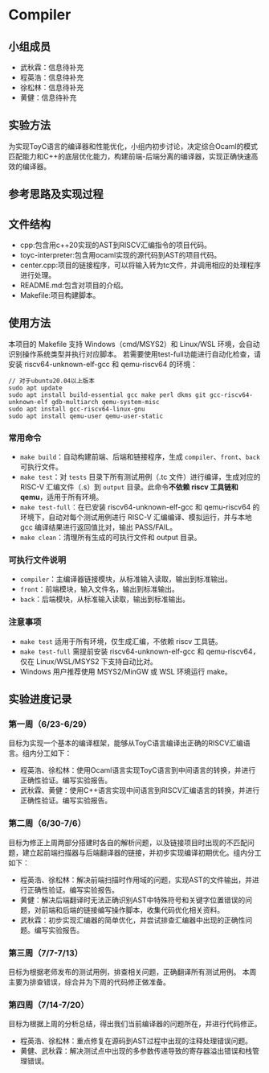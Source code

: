 # Compiler
## 小组成员
- 武秋霖：信息待补充
- 程英浩：信息待补充
- 徐松林：信息待补充
- 黄健：信息待补充

## 实验方法
为实现ToyC语言的编译器和性能优化，小组内初步讨论，决定综合Ocaml的模式匹配能力和C++的底层优化能力，构建前端-后端分离的编译器，实现正确快速高效的编译器。

## 参考思路及实现过程

## 文件结构
- cpp:包含用c++20实现的AST到RISCV汇编指令的项目代码。
- toyc-interpreter:包含用ocaml实现的源代码到AST的项目代码。
- center.cpp:项目的链接程序，可以将输入转为tc文件，并调用相应的处理程序进行处理。
- README.md:包含对项目的介绍。
- Makefile:项目构建脚本。

## 使用方法

本项目的 Makefile 支持 Windows（cmd/MSYS2）和 Linux/WSL 环境，会自动识别操作系统类型并执行对应脚本。
若需要使用test-full功能进行自动化检查，请安装 riscv64-unknown-elf-gcc 和 qemu-riscv64 的环境：
```
// 对于ubuntu20.04以上版本
sudo apt update
sudo apt install build-essential gcc make perl dkms git gcc-riscv64-unknown-elf gdb-multiarch qemu-system-misc
sudo apt install gcc-riscv64-linux-gnu
sudo apt install qemu-user qemu-user-static
```

### 常用命令
- `make build`：自动构建前端、后端和链接程序，生成 `compiler`、`front`、`back` 可执行文件。
- `make test`：对 `tests` 目录下所有测试用例（.tc 文件）进行编译，生成对应的 RISC-V 汇编文件（.s）到 `output` 目录。此命令**不依赖 riscv 工具链和 qemu**，适用于所有环境。
- `make test-full`：在已安装 riscv64-unknown-elf-gcc 和 qemu-riscv64 的环境下，自动对每个测试用例进行 RISC-V 汇编编译、模拟运行，并与本地 gcc 编译结果进行返回值比对，输出 PASS/FAIL。
- `make clean`：清理所有生成的可执行文件和 output 目录。

### 可执行文件说明
- `compiler`：主编译器链接模块，从标准输入读取，输出到标准输出。
- `front`：前端模块，输入文件名，输出到标准输出。
- `back`：后端模块，从标准输入读取，输出到标准输出。

### 注意事项
- `make test` 适用于所有环境，仅生成汇编，不依赖 riscv 工具链。
- `make test-full` 需提前安装 riscv64-unknown-elf-gcc 和 qemu-riscv64，仅在 Linux/WSL/MSYS2 下支持自动比对。
- Windows 用户推荐使用 MSYS2/MinGW 或 WSL 环境运行 make。

## 实验进度记录
### 第一周（6/23-6/29）
目标为实现一个基本的编译框架，能够从ToyC语言编译出正确的RISCV汇编语言。组内分工如下：
- 程英浩、徐松林：使用Ocaml语言实现ToyC语言到中间语言的转换，并进行正确性验证。编写实验报告。
- 武秋霖、黄健：使用C++语言实现中间语言到RISCV汇编语言的转换，并进行正确性验证。编写实验报告。
### 第二周（6/30-7/6）
目标为修正上周两部分搭建时各自的解析问题，以及链接项目时出现的不匹配问题，建立起前端扫描器与后端翻译器的链接，并初步实现编译初期优化。组内分工如下：
- 程英浩、徐松林：解决前端扫描时作用域的问题，实现AST的文件输出，并进行正确性验证。编写实验报告。
- 黄健：解决后端翻译时无法正确识别AST中特殊符号和关键字位置错误的问题，对前端和后端的链接编写操作脚本，收集代码优化相关资料。
- 武秋霖：初步实现汇编器的简单优化，并尝试排查汇编器中出现的正确性问题。编写实验报告。
### 第三周（7/7-7/13）
目标为根据老师发布的测试用例，排查相关问题，正确翻译所有测试用例。
本周主要为排查错误，综合并为下周的代码修正做准备。
### 第四周（7/14-7/20）
目标为根据上周的分析总结，得出我们当前编译器的问题所在，并进行代码修正。
- 程英浩、徐松林：重点修复在源码到AST过程中出现的注释处理错误问题。
- 黄健、武秋霖：解决测试点中出现的多参数传递导致的寄存器溢出错误和栈管理错误。